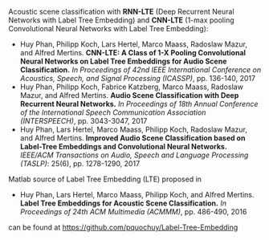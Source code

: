 Acoustic scene classification with **RNN-LTE** (Deep Recurrent Neural Networks with Label Tree Embedding) and **CNN-LTE** (1-max pooling Convolutional Neural Networks with Label Tree Embedding):

- Huy Phan, Philipp Koch, Lars Hertel, Marco Maass, Radoslaw Mazur, and Alfred Mertins. **CNN-LTE: A Class of 1-X Pooling Convolutional Neural Networks on Label Tree Embeddings for Audio Scene Classification.** _In Proceedings of 42nd IEEE International Conference on Acoustics, Speech, and Signal Processing (ICASSP)_, pp. 136-140, 2017  
- Huy Phan, Philipp Koch, Fabrice Katzberg, Marco Maass, Radoslaw Mazur, and Alfred Mertins. **Audio Scene Classification with Deep Recurrent Neural Networks.** _In Proceedings of 18th Annual Conference of the International Speech Communication Association (INTERSPEECH)_, pp. 3043-3047, 2017  
- Huy Phan, Lars Hertel, Marco Maass, Philipp Koch, Radoslaw Mazur, and Alfred Mertins. **Improved Audio Scene Classification based on Label-Tree Embeddings and Convolutional Neural Networks.** _IEEE/ACM Transactions on Audio, Speech and Language Processing (TASLP)_: 25(6), pp. 1278-1290, 2017

Matlab source of Label Tree Embedding (LTE) proposed in 

- Huy Phan, Lars Hertel, Marco Maass, Philipp Koch, and Alfred Mertins. **Label Tree Embeddings for Acoustic Scene Classification.** _In Proceedings of 24th ACM Multimedia (ACMMM)_, pp. 486-490, 2016  

can be found at https://github.com/pquochuy/Label-Tree-Embedding

